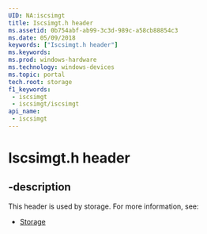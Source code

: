 ```yaml
---
UID: NA:iscsimgt
title: Iscsimgt.h header
ms.assetid: 0b754abf-ab99-3c3d-989c-a58cb88854c3
ms.date: 05/09/2018
keywords: ["Iscsimgt.h header"]
ms.keywords: 
ms.prod: windows-hardware
ms.technology: windows-devices
ms.topic: portal
tech.root: storage
f1_keywords:
 - iscsimgt
 - iscsimgt/iscsimgt
api_name:
 - iscsimgt
---
```


# Iscsimgt.h header


## -description

This header is used by storage. For more information, see:

- [Storage](../_storage/index.md)

